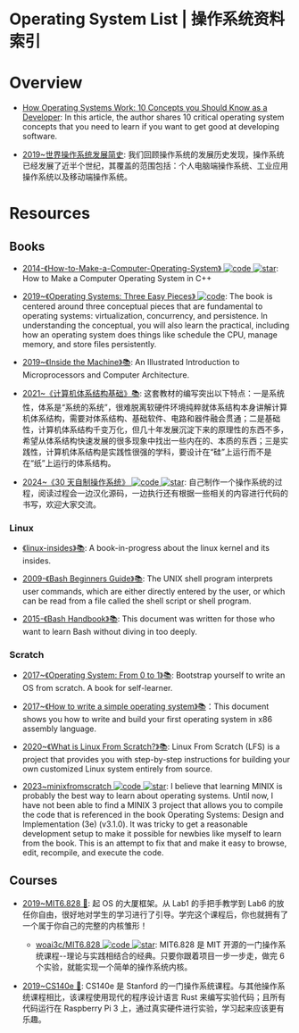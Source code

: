 # Operating System List | 操作系统资料索引

# Overview

- [How Operating Systems Work: 10 Concepts you Should Know as a Developer](https://parg.co/UVV): In this article, the author shares 10 critical operating system concepts that you need to learn if you want to get good at developing software.

- [2019~世界操作系统发展简史](https://mp.weixin.qq.com/s/lQYtuTkc1tzP7pejMYMCWg): 我们回顾操作系统的发展历史发现，操作系统已经发展了近半个世纪，其覆盖的范围包括：个人电脑端操作系统、工业应用操作系统以及移动端操作系统。

# Resources

## Books

- [2014-《How-to-Make-a-Computer-Operating-System》 ![code](https://ng-tech.icu/assets/code.svg) ![star](https://img.shields.io/github/stars/SamyPesse/How-to-Make-a-Computer-Operating-System)](https://github.com/SamyPesse/How-to-Make-a-Computer-Operating-System): How to Make a Computer Operating System in C++

- [2019~《Operating Systems: Three Easy Pieces》 ![code](https://ng-tech.icu/assets/code.svg)](http://pages.cs.wisc.edu/~remzi/OSTEP/): The book is centered around three conceptual pieces that are fundamental to operating systems: virtualization, concurrency, and persistence. In understanding the conceptual, you will also learn the practical, including how an operating system does things like schedule the CPU, manage memory, and store files persistently.

- [2019~《Inside the Machine》📚](http://joe90.yolasite.com/resources/InsidetheMachine.pdf): An Illustrated Introduction to Microprocessors and Computer Architecture.

- [2021~《计算机体系结构基础》📚](https://foxsen.github.io/archbase/): 这套教材的编写突出以下特点：一是系统性，体系是“系统的系统”，很难脱离软硬件环境纯粹就体系结构本身讲解计算机体系结构，需要对体系结构、基础软件、电路和器件融会贯通；二是基础性，计算机体系结构千变万化，但几十年发展沉淀下来的原理性的东西不多，希望从体系结构快速发展的很多现象中找出一些内在的、本质的东西；三是实践性，计算机体系结构是实践性很强的学科，要设计在“硅”上运行而不是在“纸”上运行的体系结构。

- [2024~《30 天自制操作系统》 ![code](https://ng-tech.icu/assets/code.svg) ![star](https://img.shields.io/github/stars/yourtion/30dayMakeOS)](https://github.com/yourtion/30dayMakeOS): 自己制作一个操作系统的过程，阅读过程会一边汉化源码，一边执行还有根据一些相关的内容进行代码的书写，欢迎大家交流。

### Linux

- [《linux-insides》📚](https://github.com/0xAX/linux-insides): A book-in-progress about the linux kernel and its insides.

- [2009-《Bash Beginners Guide》📚](http://www.tldp.org/LDP/Bash-Beginners-Guide/html/sect_01_01.html): The UNIX shell program interprets user commands, which are either directly entered by the user, or which can be read from a file called the shell script or shell program.

- [2015-《Bash Handbook》📚](https://github.com/denysdovhan/bash-handbook): This document was written for those who want to learn Bash without diving in too deeply.

### Scratch

- [2017~《Operating System: From 0 to 1》📚](https://github.com/tuhdo/os01): Bootstrap yourself to write an OS from scratch. A book for self-learner.

- [2017~《How to write a simple operating system》📚](http://mikeos.sourceforge.net/write-your-own-os.html)：This document shows you how to write and build your first operating system in x86 assembly language.

- [2020~《What is Linux From Scratch?》📚](http://www.linuxfromscratch.org/lfs/): Linux From Scratch (LFS) is a project that provides you with step-by-step instructions for building your own customized Linux system entirely from source.

- [2023~minixfromscratch ![code](https://ng-tech.icu/assets/code.svg) ![star](https://img.shields.io/github/stars/o-oconnell/minixfromscratch)](https://github.com/o-oconnell/minixfromscratch): I believe that learning MINIX is probably the best way to learn about operating systems. Until now, I have not been able to find a MINIX 3 project that allows you to compile the code that is referenced in the book Operating Systems: Design and Implementation (3e) (v3.1.0). It was tricky to get a reasonable development setup to make it possible for newbies like myself to learn from the book. This is an attempt to fix that and make it easy to browse, edit, recompile, and execute the code.

## Courses

- [2019~MIT6.828 🎥](https://zhuanlan.zhihu.com/p/74028717): 起 OS 的大厦框架。从 Lab1 的手把手教学到 Lab6 的放任你自由，很好地对学生的学习进行了引导。学完这个课程后，你也就拥有了一个属于你自己的完整的内核雏形！

  - [woai3c/MIT6.828 ![code](https://ng-tech.icu/assets/code.svg) ![star](https://img.shields.io/github/stars/woai3c/MIT6.828)](https://github.com/woai3c/MIT6.828): MIT6.828 是 MIT 开源的一门操作系统课程--理论与实践相结合的经典。只要你跟着项目一步一步走，做完 6 个实验，就能实现一个简单的操作系统内核。

- [2019~CS140e 🎥](http://web.stanford.edu/class/cs140e/): CS140e 是 Stanford 的一门操作系统课程。与其他操作系统课程相比，该课程使用现代的程序设计语言 Rust 来编写实验代码；且所有代码运行在 Raspberry Pi 3 上，通过真实硬件进行实验，学习起来应该更有乐趣。
